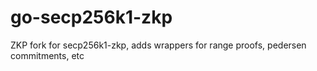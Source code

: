 # go-secp256k1-zkp
ZKP fork for secp256k1-zkp, adds wrappers for range proofs, pedersen commitments, etc
